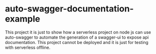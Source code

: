 # auto-swagger-documentation-example
This project it is just to show how a serverless project on node js can use auto-swagger to automate the generation of a swagger-ui to expose api documentation. 
This project cannot be deployed and it is just for testing with serverless offline. 
